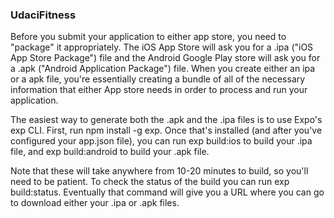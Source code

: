 ### UdaciFitness

Before you submit your application to either app store, you need to "package" it appropriately. The iOS App Store will ask you for a .ipa ("iOS App Store Package") file and the Android Google Play store will ask you for a .apk ("Android Application Package") file. When you create either an ipa or a apk file, you're essentially creating a bundle of all of the necessary information that either App store needs in order to process and run your application.

The easiest way to generate both the .apk and the .ipa files is to use Expo's exp CLI. First, run npm install -g exp. Once that's installed (and after you've configured your app.json file), you can run exp build:ios to build your .ipa file, and exp build:android to build your .apk file.

Note that these will take anywhere from 10-20 minutes to build, so you'll need to be patient. To check the status of the build you can run exp build:status. Eventually that command will give you a URL where you can go to download either your .ipa or .apk files.